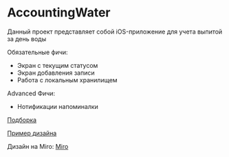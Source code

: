 # **AccountingWater**
    

 
Данный проект представляет собой iOS-приложение для учета выпитой за день воды

Обязательные фичи:
* Экран с текущим статусом
* Экран добавления записи
* Работа с локальным хранилищем

Advanced Фичи:
* Нотификации напоминалки

[Подборка](https://itunes.apple.com/ru/story/id1382624733)

[Пример дизайна](https://dribbble.com/shots/3834614-Drink-Water-Reminder-App-Concept)

Дизайн на Miro:
[Miro](https://miro.com/app/board/o9J_ktieA3I=/)
